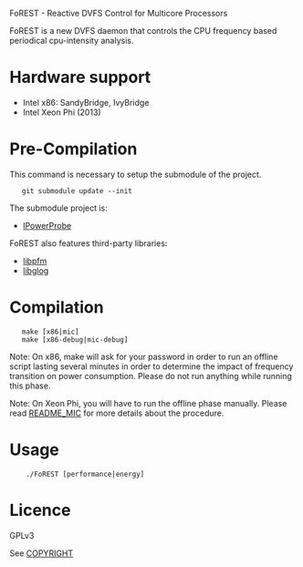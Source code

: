 FoREST - Reactive DVFS Control for Multicore Processors

FoREST is a new DVFS daemon that controls the CPU frequency based periodical cpu-intensity analysis.

# Hardware support
* Intel x86: SandyBridge, IvyBridge
* Intel Xeon Phi (2013)

# Pre-Compilation
This command is necessary to setup the submodule of the project.
```
   git submodule update --init
```

The submodule project is:
* [lPowerProbe](https://github.com/LittleWhite-tb/lpowerprobe)

FoREST also features third-party libraries:
* [libpfm](http://perfmon2.sourceforge.net/)
* [libglog](https://code.google.com/p/google-glog/)

# Compilation
```
   make [x86|mic]
   make [x86-debug|mic-debug]
```
Note: On x86, make will ask for your password in order to run an offline script lasting several minutes in order to determine the impact of frequency transition on power consumption. Please do not run anything while running this phase.

Note: On Xeon Phi, you will have to run the offline phase manually. Please read [README_MIC](https://github.com/LittleWhite-tb/forest-dvfs/blob/master/README_MIC) for more details about the procedure.

# Usage 
```
    ./FoREST [performance|energy]
```

# Licence
GPLv3

See [COPYRIGHT](https://github.com/LittleWhite-tb/forest-dvfs/blob/master/COPYRIGHT)

